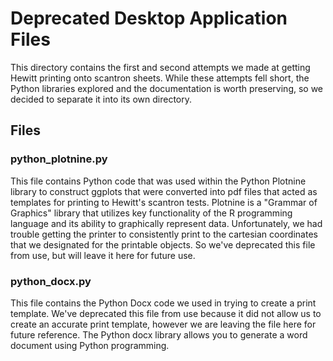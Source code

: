 # Deprecated Desktop Application Files

This directory contains the first and second attempts we made at getting Hewitt printing onto scantron sheets.  While these attempts fell short, the Python libraries explored and the documentation is worth preserving, so we decided to separate it into its own directory.

## Files

### python_plotnine.py

This file contains Python code that was used within the Python Plotnine library to construct ggplots that were converted into pdf files that acted as templates for printing to Hewitt's scantron tests.  Plotnine is a "Grammar of Graphics" library that utilizes key functionality of the R programming language and its ability to graphically represent data.  Unfortunately, we had trouble getting the printer to consistently print to the cartesian coordinates that we designated for the printable objects.  So we've deprecated this file from use, but will leave it here for future use.

### python_docx.py

This file contains the Python Docx code we used in trying to create a print template.  We've deprecated this file from use because it did not allow us to create an accurate print template, however we are leaving the file here for future reference. The Python docx library allows you to generate a word document using Python programming.